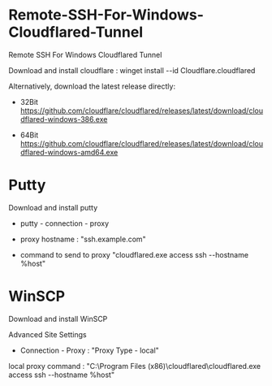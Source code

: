 # Remote-SSH-For-Windows-Cloudflared-Tunnel
Remote SSH For Windows Cloudflared Tunnel

Download and install cloudflare :
winget install --id Cloudflare.cloudflared

Alternatively, download the latest release directly:
- 32Bit
https://github.com/cloudflare/cloudflared/releases/latest/download/cloudflared-windows-386.exe

- 64Bit
https://github.com/cloudflare/cloudflared/releases/latest/download/cloudflared-windows-amd64.exe



# Putty 
Download and install putty

- putty - connection - proxy 
- proxy hostname : "ssh.example.com"

- command to send to proxy 
"cloudflared.exe access ssh --hostname %host"


# WinSCP
Download and install WinSCP

Advanced Site Settings
- Connection - Proxy :
"Proxy Type - local"

local proxy command :
"C:\Program Files (x86)\cloudflared\cloudflared.exe access ssh --hostname %host"

